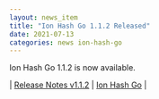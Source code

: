 ```yaml
---
layout: news_item
title: "Ion Hash Go 1.1.2 Released"
date: 2021-07-13
categories: news ion-hash-go
---
```


Ion Hash Go 1.1.2 is now available.

| [Release Notes v1.1.2](https://github.com/amazon-ion/ion-hash-go/releases/tag/v1.1.2) | [Ion Hash Go](https://github.com/amazon-ion/ion-hash-go) |

